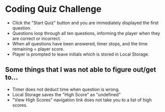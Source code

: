 # Coding Quiz Challenge

* Click the "Start Quiz" button and you are immediately displayed the first question.
* Questions loop through all ten questions, informing the player when they are correct or incorrect.
* When all questions have been answered, timer stops, and the time remaining = player score. 
* Player is prompted to leave initials which is stored in Local Storage. 


## Some things that I was not able to figure out/get to...

* Timer does not deduct time when question is wrong.
* Local Storage saves the "High Score" as "undefined"
* "View High Scores" navigation link does not take you to a list of high scores. 
